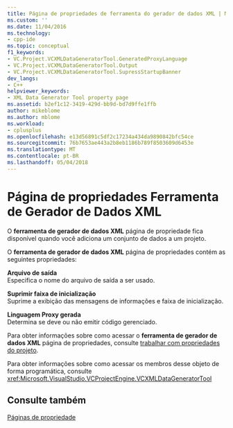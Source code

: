 ```yaml
---
title: Página de propriedades de ferramenta do gerador de dados XML | Microsoft Docs
ms.custom: ''
ms.date: 11/04/2016
ms.technology:
- cpp-ide
ms.topic: conceptual
f1_keywords:
- VC.Project.VCXMLDataGeneratorTool.GeneratedProxyLanguage
- VC.Project.VCXMLDataGeneratorTool.Output
- VC.Project.VCXMLDataGeneratorTool.SupressStartupBanner
dev_langs:
- C++
helpviewer_keywords:
- XML Data Generator Tool property page
ms.assetid: b2ef1c12-3419-429d-bb9d-bd7d9ffe1ffb
author: mikeblome
ms.author: mblome
ms.workload:
- cplusplus
ms.openlocfilehash: e13d56891c5df2c17234a434da9890842bfc54ce
ms.sourcegitcommit: 76b7653ae443a2b8eb1186b789f8503609d6453e
ms.translationtype: MT
ms.contentlocale: pt-BR
ms.lasthandoff: 05/04/2018
---
```

# <a name="xml-data-generator-tool-property-page"></a>Página de propriedades Ferramenta de Gerador de Dados XML
O **ferramenta de gerador de dados XML** página de propriedade fica disponível quando você adiciona um conjunto de dados a um projeto.  
  
 O **ferramenta de gerador de dados XML** página de propriedades contém as seguintes propriedades:  
  
 **Arquivo de saída**  
 Especifica o nome do arquivo de saída a ser usado.  
  
 **Suprimir faixa de inicialização**  
 Suprime a exibição das mensagens de informações e faixa de inicialização.  
  
 **Linguagem Proxy gerada**  
 Determina se deve ou não emitir código gerenciado.  
  
 Para obter informações sobre como acessar o **ferramenta de gerador de dados XML** página de propriedades, consulte [trabalhar com propriedades do projeto](../ide/working-with-project-properties.md).  
  
 Para obter informações sobre como acessar os membros desse objeto de forma programática, consulte <xref:Microsoft.VisualStudio.VCProjectEngine.VCXMLDataGeneratorTool>  
  
## <a name="see-also"></a>Consulte também  
 [Páginas de propriedade](../ide/property-pages-visual-cpp.md)